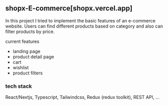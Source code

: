 ## shopx-E-commerce[shopx.vercel.app]

In this project I tried to implement the basic features of an e-commerce website. Users can find different products based on category and also can filter products by price.

current features
 - landing page
 - product detail page
 - cart
 - wishlist
 - product filters


### tech stack

React/Nextjs, Typescript, Tailwindcss, Redux (redux toolkit), REST API, ...

